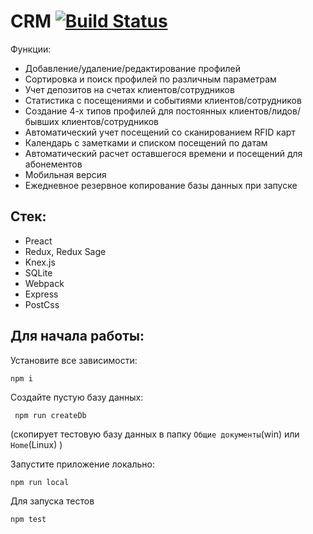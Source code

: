 # CRM [![Build Status](https://travis-ci.org/maxershov/webcrm.svg?branch=master)](https://travis-ci.org/maxershov/webcrm)
Функции:
* Добавление/удаление/редактирование профилей
* Сортировка и поиск профилей по различным параметрам
* Учет депозитов на счетах клиентов/сотрудников
* Статистика с посещениями и событиями клиентов/сотрудников
* Создание 4-х типов профилей для постоянных клиентов/лидов/бывших клиентов/сотрудников
* Автоматический учет посещений со сканированием RFID карт 
* Календарь с заметками и списком посещений по датам
* Автоматический расчет оставшегося времени и посещений для абонементов 
* Мобильная версия 
* Ежедневное резервное копирование базы данных при запуске 

## Стек:
* Preact
* Redux, Redux Sage
* Knex.js
* SQLite
* Webpack
* Express
* PostCss

## Для начала работы:

Установите все зависимости:

```npm i```

Создайте пустую базу данных:

``` npm run createDb```

(cкопирует тестовую базу данных в папку ```Общие документы```(win) или ```Home```(Linux) )

Запустите приложение локально:

```npm run local```

Для запуска тестов

```npm test```
